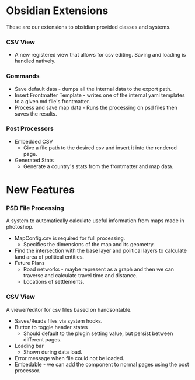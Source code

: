 # Obsidian Extensions

These are our extensions to obsidian provided classes and systems.

### CSV View

- A new registered view that allows for csv editing. Saving and loading is handled natively.

### Commands

- Save default data - dumps all the internal data to the export path.
- Insert Frontmatter Template - writes one of the internal yaml templates to a given md file's frontmatter.
- Process and save map data - Runs the processing on psd files then saves the results.

### Post Processors

- Embedded CSV
  - Give a file path to the desired csv and insert it into the rendered page.
- Generated Stats
  - Generate a country's stats from the frontmatter and map data.

# New Features

### PSD File Processing

A system to automatically calculate useful information from maps made in photoshop.

- MapConfig.csv is required for full processing.
  - Specifies the dimensions of the map and its geometry.
- Find the intersection with the base layer and political layers to calculate land area of political entities.
- Future Plans
  - Road networks - maybe represent as a graph and then we can traverse and calculate travel time and distance.
  - Locations of settlements.

### CSV View

A viewer/editor for csv files based on handsontable.

- Saves/Reads files via system hooks.
- Button to toggle header states
  - Should default to the plugin setting value, but persist between different pages.
- Loading bar
  - Shown during data load.
- Error message when file could not be loaded.
- Embedable - we can add the component to normal pages using the post processor.

